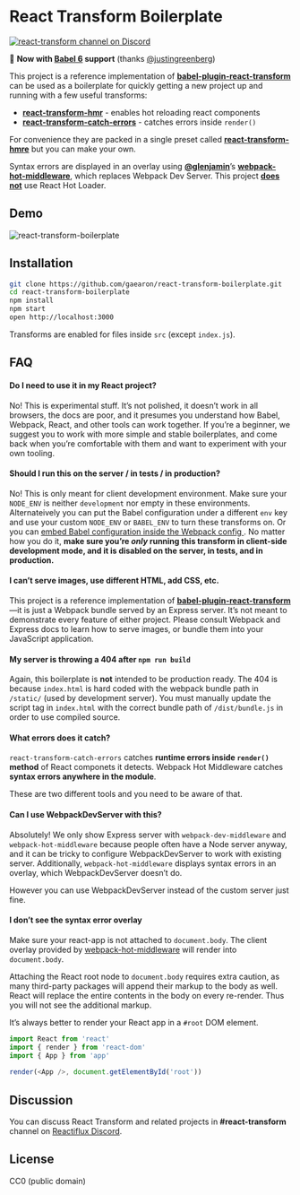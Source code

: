 # React Transform Boilerplate

[![react-transform channel on Discord](https://img.shields.io/badge/discord-react--transform%40reactiflux-61DAFB.svg?style=flat-square)](http://www.reactiflux.com)

:rocket: **Now  with [Babel 6](https://github.com/babel/babel) support** (thanks [@justingreenberg](https://github.com/justingreenberg))

This project is a reference implementation of **[babel-plugin-react-transform](https://github.com/gaearon/babel-plugin-react-transform)** can be used as a boilerplate for quickly getting a new project up and running with a few useful transforms:

* [**react-transform-hmr**](https://github.com/gaearon/react-transform-hmr) - enables hot reloading react components
* [**react-transform-catch-errors**](https://github.com/gaearon/react-transform-catch-errors) - catches errors inside `render()`

For convenience they are packed in a single preset called [**react-transform-hmre**](https://github.com/danmartinez101/babel-preset-react-hmre) but you can make your own.

Syntax errors are displayed in an overlay using **[@glenjamin](https://github.com/glenjamin)**’s **[webpack-hot-middleware](https://github.com/glenjamin/webpack-hot-middleware)**, which replaces Webpack Dev Server. This project **[does not](https://medium.com/@dan_abramov/the-death-of-react-hot-loader-765fa791d7c4)** use React Hot Loader.

## Demo

![react-transform-boilerplate](https://cloud.githubusercontent.com/assets/1539088/11611771/ae1a6bd8-9bac-11e5-9206-42447e0fe064.gif)

## Installation

```bash
git clone https://github.com/gaearon/react-transform-boilerplate.git
cd react-transform-boilerplate
npm install
npm start
open http://localhost:3000
```

Transforms are enabled for files inside `src` (except `index.js`).

## FAQ

#### Do I need to use it in my React project?

No! This is experimental stuff. It’s not polished, it doesn’t work in all browsers, the docs are poor, and it presumes you understand how Babel, Webpack, React, and other tools can work together. If you’re a beginner, we suggest you to work with more simple and stable boilerplates, and come back when you’re comfortable with them and want to experiment with your own tooling.

#### Should I run this on the server / in tests / in production?

No! This is only meant for client development environment. Make sure your `NODE_ENV` is neither `development` nor empty in these environments. Alternateively you can put the Babel configuration under a different `env` key and use your custom `NODE_ENV` or `BABEL_ENV` to turn these transforms on. Or you can [embed Babel configuration inside the Webpack config ](https://github.com/babel/babel-loader#options). No matter how you do it, **make sure you’re *only* running this transform in client-side development mode, and it is disabled on the server, in tests, and in production.**

#### I can’t serve images, use different HTML, add CSS, etc.

This project is a reference implementation of **[babel-plugin-react-transform](https://github.com/gaearon/babel-plugin-react-transform)**—it is just a Webpack bundle served by an Express server. It’s not meant to demonstrate every feature of either project. Please consult Webpack and Express docs to learn how to serve images, or bundle them into your JavaScript application.

#### My server is throwing a 404 after `npm run build`

Again, this boilerplate is **not** intended to be production ready. The 404 is because `index.html` is hard coded with the webpack bundle path in `/static/` (used by development server). You must manually update the script tag in `index.html` with the correct bundle path of `/dist/bundle.js` in order to use compiled source.

#### What errors does it catch?

`react-transform-catch-errors` catches **runtime errors inside `render()` method** of React componets it detects.
Webpack Hot Middleware catches **syntax errors anywhere in the module**.

These are two different tools and you need to be aware of that.

#### Can I use WebpackDevServer with this?

Absolutely! We only show Express server with `webpack-dev-middleware` and `webpack-hot-middleware` because people often have a Node server anyway, and it can be tricky to configure WebpackDevServer to work with existing server. Additionally, `webpack-hot-middleware` displays syntax errors in an overlay, which WebpackDevServer doesn’t do.

However you can use WebpackDevServer instead of the custom server just fine.

#### I don’t see the syntax error overlay

Make sure your react-app is not attached to `document.body`. The client overlay provided by [webpack-hot-middleware](https://github.com/glenjamin/webpack-hot-middleware) will render into `document.body`. 

Attaching the React root node to `document.body` requires extra caution, as many third-party packages will append their markup to the body as well. React will replace the entire contents in the body on every re-render. Thus you will not see the additional markup.

It’s always better to render your React app in a `#root` DOM element.

```js
import React from 'react'
import { render } from 'react-dom'
import { App } from 'app'
     
render(<App />, document.getElementById('root'))
```

## Discussion

You can discuss React Transform and related projects in **#react-transform** channel on [Reactiflux Discord](http://reactiflux.com).

## License

CC0 (public domain)

